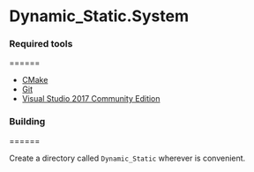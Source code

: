 
# Dynamic_Static.System

### Required tools
======
  * [CMake](https://cmake.org/)
  * [Git](https://git-scm.com/)  
  * [Visual Studio 2017 Community Edition](https://visualstudio.microsoft.com/downloads/)
  
### Building
======

Create a directory called `Dynamic_Static` wherever is convenient.  

